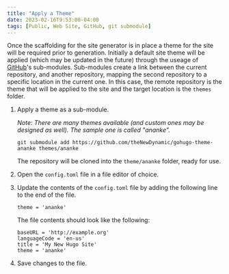 ```yaml
---
title: "Apply a Theme"
date: 2023-02-16T9:53:00-04:00
tags: [Public, Web Site, GitHub, git submodule]
---
```

Once the scaffolding for the site generator is in place a theme for the site will be required prior to generation.  Initially a default site theme will be applied (which may be updated in the future) through the useage of [GitHub](https://github.com/)'s sub-modules.  Sub-modules create a link between the current repository, and another repository, mapping the second repository to a specific location in the current one.  In this case, the remote repository is the theme that will be applied to the site and the target location is the `themes` folder.

1. Apply a theme as a sub-module.

   *Note: There are many themes available (and custom ones may be designed as well).  The sample one is called "ananke".*

   ```
   git submodule add https://github.com/theNewDynamic/gohugo-theme-ananke themes/ananke
   ```

   The repository will be cloned into the `theme/ananke` folder, ready for use.

1. Open the `config.toml` file in a file editor of choice.

1. Update the contents of the `config.toml` file by adding the following line to the end of the file.

   ```
   theme = 'ananke'
   ```

   The file contents should look like the following:

   ```
   baseURL = 'http://example.org'
   languageCode = 'en-us'
   title = 'My New Hugo Site'
   theme = 'ananke'
   ```

1. Save changes to the file.